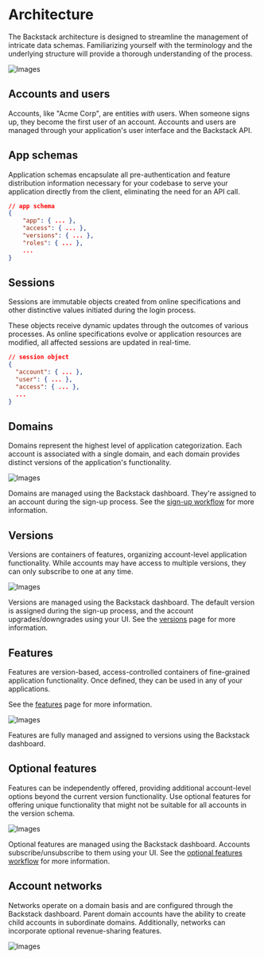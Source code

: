 # Architecture

The Backstack architecture is designed to streamline the management of intricate data schemas. Familiarizing yourself with the terminology and the underlying structure will provide a thorough understanding of the process.

![Images](/images/diagrams/architecture.svg)

## Accounts and users

Accounts, like "Acme Corp", are entities _with_ users. When someone signs up, they become the first user of an account. Accounts and users are managed through your application's user interface and the Backstack API.

## App schemas

Application schemas encapsulate all pre-authentication and feature distribution information necessary for your codebase to serve your application directly from the client, eliminating the need for an API call.

```json
// app schema
{
    "app": { ... },
    "access": { ... },
    "versions": { ... },
    "roles": { ... },
    ...
}
```

## Sessions

Sessions are immutable objects created from online specifications and other distinctive values initiated during the login process.

These objects receive dynamic updates through the outcomes of various processes. As online specifications evolve or application resources are modified, all affected sessions are updated in real-time.

```json
// session object
{
  "account": { ... },
  "user": { ... },
  "access": { ... },
  ...
}
```

## Domains

Domains represent the highest level of application categorization. Each account is associated with a single domain, and each domain provides distinct versions of the application's functionality.

![Images](/images/diagrams/domains.svg)

Domains are managed using the Backstack dashboard. They're assigned to an account during the sign-up process. See the [sign-up workflow](/signup) for more information.

## Versions

Versions are containers of features, organizing account-level application functionality. While accounts may have access to multiple versions, they can only subscribe to one at any time.

![Images](/images/diagrams/versions.svg)

Versions are managed using the Backstack dashboard. The default version is assigned during the sign-up process, and the account upgrades/downgrades using your UI. See the [versions](/versions) page for more information.

## Features

Features are version-based, access-controlled containers of fine-grained application functionality. Once defined, they can be used in any of your applications.

See the [features](/features) page for more information.

![Images](/images/diagrams/features.svg)

Features are fully managed and assigned to versions using the Backstack dashboard.

## Optional features

Features can be independently offered, providing additional account-level options beyond the current version functionality. Use optional features for offering unique functionality that might not be suitable for all accounts in the version schema.

![Images](/images/diagrams/optional-features.svg)

Optional features are managed using the Backstack dashboard. Accounts subscribe/unsubscribe to them using your UI. See the [optional features workflow](/optional-features) for more information.

## Account networks

Networks operate on a domain basis and are configured through the Backstack dashboard. Parent domain accounts have the ability to create child accounts in subordinate domains. Additionally, networks can incorporate optional revenue-sharing features.

![Images](/images/diagrams/networks.svg)
